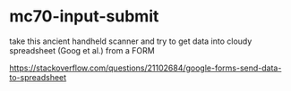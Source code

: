 # mc70-input-submit
take this ancient handheld scanner and try to get data into cloudy spreadsheet (Goog et al.) from a FORM

https://stackoverflow.com/questions/21102684/google-forms-send-data-to-spreadsheet
